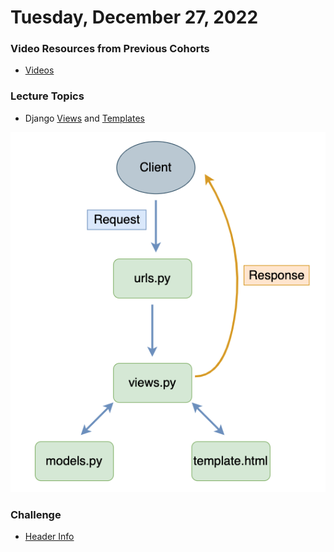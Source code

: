 Tuesday, December 27, 2022
======================
### Video Resources from Previous Cohorts
- [Videos](https://www.youtube.com/channel/UCASZ7zW_Egu0T4KG3YEdGfw/playlists)

### Lecture Topics
- Django [Views](https://docs.djangoproject.com/en/3.2/topics/http/views/) and [Templates](https://docs.djangoproject.com/en/3.2/topics/templates/)

![structure](readme/django_flow.png)

### Challenge
- [Header Info](https://github.com/deltaplatoonew/django-headers)

